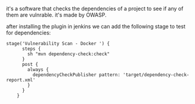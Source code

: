 it's a software that checks the dependencies of a project to see if any of them are vulnrable.
it's made by OWASP.

after installing the plugin in jenkins we can add the following stage to test for dependencies:
```jenkinsfile
stage('Vulnerability Scan - Docker ') {
      steps {
        sh "mvn dependency-check:check"
      }
      post {
        always {
          dependencyCheckPublisher pattern: 'target/dependency-check-report.xml'
        }
      }
    }
```

